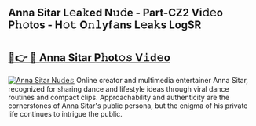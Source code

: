 ## Anna Sitar L𝚎a𝚔ed N𝚞𝚍e - Part-CZ2 Vi𝚍𝚎o P𝚑𝚘tos - H𝚘𝚝 O𝚗𝚕yf𝚊ns L𝚎a𝚔s LogSR

# <h2><a href="http://kf5oldp.oniu.top/?m=Anna+Sitar">🔗👉 🔴 Anna Sitar P𝚑ot𝚘𝚜 V𝚒d𝚎o</a></h2>

[![Anna Sitar Nu𝚍e𝚜](https://i.imgur.com/0qMVB7G.gif)](http://kf5oldp.oniu.top/?m=Anna+Sitar)
Online creator and multimedia entertainer Anna Sitar, recognized for sharing dance and lifestyle ideas through viral dance routines and compact clips. Approachability and authenticity are the cornerstones of Anna Sitar's public persona, but the enigma of his private life continues to intrigue the public.  
